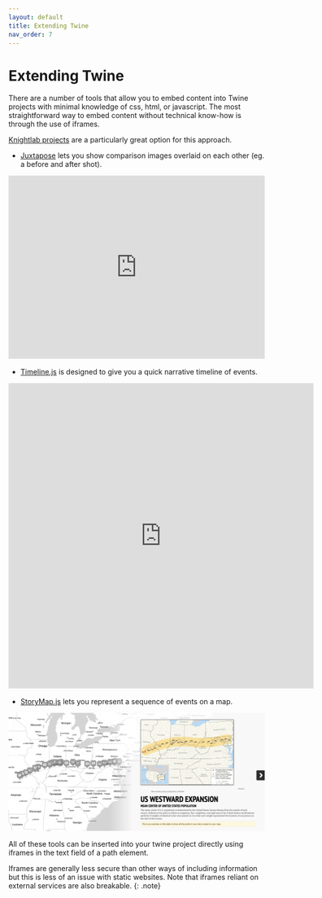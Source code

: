 ```yaml
---
layout: default
title: Extending Twine
nav_order: 7
---
```

# Extending Twine

There are a number of tools that allow you to embed content into Twine projects with minimal knowledge of css, html, or javascript. The most straightforward way to embed content without technical know-how is through the use of iframes.

[Knightlab projects](https://knightlab.northwestern.edu/projects/) are a particularly great option for this approach.

* [Juxtapose](https://juxtapose.knightlab.com/) lets you show comparison images overlaid on each other (eg. a before and after shot).

<iframe frameborder="0" class="juxtapose" width="100%" height="360" src="https://cdn.knightlab.com/libs/juxtapose/latest/embed/index.html?uid=d09ddd24-013c-11ec-abb7-b9a7ff2ee17c"></iframe>

* [Timeline.js](https://timeline.knightlab.com/) is designed to give you a quick narrative timeline of events.

<iframe src='https://cdn.knightlab.com/libs/timeline/latest/embed/?source=1cWqQBZCkX9GpzFtxCWHoqFXCHg-ylTVUWlnrdYMzKUI&font=Bevan-PotanoSans&maptype=toner&width=600&height=600' width='600' height='600' frameborder='0'></iframe>

* [StoryMap.js](https://storymap.knightlab.com/) lets you represent a sequence of events on a map.

![Storymap example](images/storymap-example.png "example screenshot of demo StoryMap")

All of these tools can be inserted into your twine project directly using iframes in the text field of a path element.

Iframes are generally less secure than other ways of including information but this is less of an issue with static websites. Note that iframes reliant on external services are also breakable.
{: .note}
